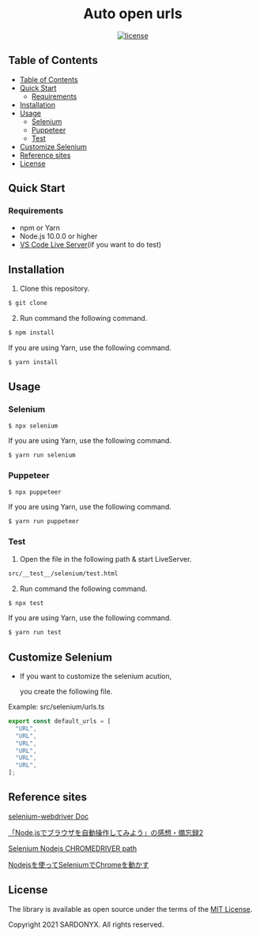 <h1 align="center">Auto open urls</h1>

<div align="center">
<a href="https://opensource.org/licenses/MIT"><img src="https://img.shields.io/github/license/jagaapple/next-typed-routes.svg" alt="license"></a>
</div>

## Table of Contents

<!-- TOC depthFrom:2 -->

- [Table of Contents](#table-of-contents)
- [Quick Start](#quick-start)
  - [Requirements](#requirements)
- [Installation](#installation)
- [Usage](#usage)
  - [Selenium](#selenium)
  - [Puppeteer](#puppeteer)
  - [Test](#test)
- [Customize Selenium](#customize-selenium)
- [Reference sites](#reference-sites)
- [License](#license)

<!-- /TOC -->

## Quick Start

### Requirements

* npm or Yarn
* Node.js 10.0.0 or higher
* [VS Code Live Server](https://marketplace.visualstudio.com/items?itemName=ritwickdey.LiveServer)(if you want to do test)

## Installation

1. Clone this repository.

```sh
$ git clone
```

2. Run command the following command.

```sh
$ npm install
```

If you are using Yarn, use the following command.

```sh
$ yarn install
```

## Usage

### Selenium

```sh
$ npx selenium
```

If you are using Yarn, use the following command.

```sh
$ yarn run selenium
```

### Puppeteer

```sh
$ npx puppeteer
```

If you are using Yarn, use the following command.

```sh
$ yarn run puppeteer
```

### Test

1. Open the file in the following path & start LiveServer.

```sh
src/__test__/selenium/test.html
```

2. Run command the following command.

```sh
$ npx test
```

If you are using Yarn, use the following command.

```sh
$ yarn run test
```

## Customize Selenium

* If you want to customize the selenium acution,

  you create the following file.

Example:
src/selenium/urls.ts
```javascript
export const default_urls = [
  "URL",
  "URL",
  "URL",
  "URL",
  "URL",
  "URL",
];
```

## Reference sites

[selenium-webdriver Doc](https://seleniumhq.github.io/selenium/docs/api/javascript/index.html)

[「Node.jsでブラウザを自動操作してみよう」の感想・備忘録2](https://ageo-soft.info/books/programming_books/javascript_books/213/#Explicit_Wait)

[Selenium Nodejs CHROMEDRIVER path](https://qiita.com/tonio0720/items/70c13ad304154d95e4bc)

[Nodejsを使ってSeleniumでChromeを動かす](https://stackoverflow.com/questions/26191142/selenium-nodejs-chromedriver-path)

## License

The library is available as open source under the terms of the [MIT License](http://opensource.org/licenses/MIT).

Copyright 2021 SARDONYX. All rights reserved.
